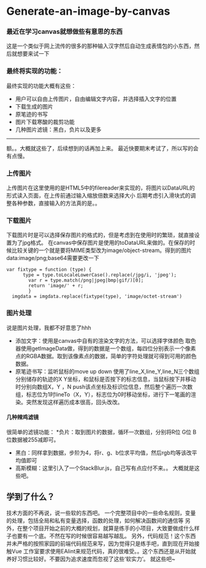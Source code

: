 # Generate-an-image-by-canvas
### 最近在学习canvas就想做些有意思的东西
这是一个类似于网上流传的很多的那种输入汉字然后自动生成表情包的小东西，然后就想要来试一下
### 最终将实现的功能：
最终实现的功能大概有这些：
* 用户可以自由上传图片，自由编辑文字内容，并选择插入文字的位置
* 下载生成的图片
* 原笔迹的书写
* 图片下载寒酸的裁剪功能
* 几种图片滤镜：黑白，负片以及更多
--- 
额。。大概就这些了，后续想到的话再加上来。
最近快要期末考试了，所以写的会有点慢。
### 上传图片
上传图片在这里使用的是HTML5中的filereader来实现的，将图片以DataURL的形式读入页面，在上传前通过输入缩放倍数来选择大小
后期考虑引入滑块式的调整各种参数，直接输入的方法真的是。。
### 下载图片
下载图片时是可以选择保存图片的格式的，但是考虑到在使用时的繁琐，就直接设置为了jpg格式。
在canvas中保存图片是使用的toDataURL来做的。在保存的时候比较关键的一个就是要将MIME类型改为image/object-stream。得到的图片data:image/png;base64需要更改一下
```
var fixtype = function (type) {
      type = type.toLocaleLowerCase().replace(/jpg/i, 'jpeg');
	    var r = type.match(/png|jpeg|bmp|gif/)[0];
	    return 'image/' + r;
		}
  imgdata = imgdata.replace(fixtype(type), 'image/octet-stream')
```
 ### 图片处理
 说是图片处理，我都不好意思了hhh
 * 添加文字：使用是canvas中自有的渲染文字的方法，可以选择字体颜色
 取色器使用getImageData做，得到的数据是一个数组，每四位分别表示一个像素点的RGBA数据。取到该像素点的数据，简单的字符处理就可得到可用的颜色数据。
 * 原笔迹书写：监听鼠标的move up down 使用了line_X,line_Y,line_N三个数组分别储存的轨迹的X Y坐标，和鼠标是否按下的标志信息，当鼠标按下并移动时分别向数组X，Y ，N push该点坐标及标识位信息，然后整个遍历一次数组，标志位为1时lineTo（X，Y），标志位为0时移动坐标，进行下一笔画的渲染。突然发现这样遍历成本很高，回头改改。
 #### 几种辣鸡滤镜
 很简单的滤镜功能：
*负片：取到图片的数据，循环一次数组，分别将R位 G位 B位数据被255减即可。
* 黑白：同样拿到数据，步阶为4，将r、g、b位求平均值，然后rgb均等该改平均值即可
* 高斯模糊：这里引入了一个StackBlur.js，自己写有点应付不来。。
 大概就是这些吧。
 ## 学到了什么？
 技术方面的不再说，说一些软的东西吧。
 一个完整项目中的一些命名规则，变量的处理，包括全局和私有变量选择，函数的处理，如何解决函数间的通信等
 另外，在整个项目开始之前的大概的规划，就算是练手的小项目，大致要做成什么样子也要有一个底。不然在写的时候很容易越写越乱。
 另外，代码规范！这个东西并未严格的按照家园的前端代码规范来写，因为觉得只是练手吧，直到现在开始接触Vue 工作室要求使用EAlint来规范代码，真的很难受。。这个东西还是从开始就养好习惯比较好。不要因为追求速度而忽视了这些‘软实力’。
 就这些吧~
 
 
 
